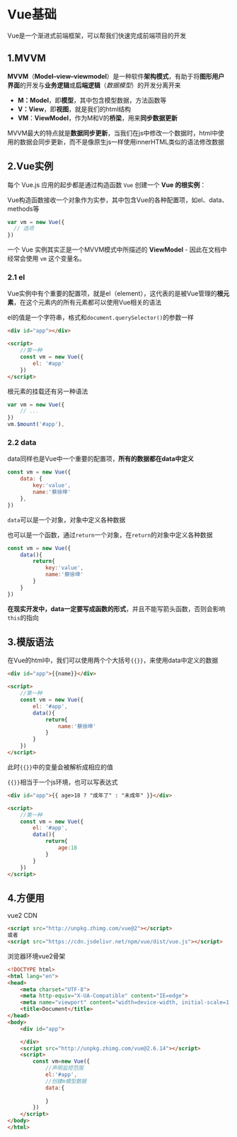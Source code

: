 # Vue基础

Vue是一个渐进式前端框架，可以帮我们快速完成前端项目的开发



## 1.MVVM

**MVVM**（**Model–view–viewmodel**）是一种软件**架构模式**，有助于将**图形用户界面**的开发与**业务逻辑**或**后端逻辑**（*数据模型*）的开发分离开来

- **M：Model**，即**模型**，其中包含模型数据，方法函数等
- **V：View**，即**视图**，就是我们的html结构
- **VM**：**ViewModel**，作为M和V的**桥梁**，用来**同步数据更新**



MVVM最大的特点就是**数据同步更新**，当我们在js中修改一个数据时，html中使用的数据会同步更新，而不是像原生js一样使用innerHTML类似的语法修改数据



## 2.Vue实例

每个 Vue.js 应用的起步都是通过构造函数 `Vue` 创建一个 **Vue 的根实例**：

Vue构造函数接收一个对象作为实参，其中包含Vue的各种配置项，如el、data、methods等

```js
var vm = new Vue({
  // 选项
})
```

一个 Vue 实例其实正是一个MVVM模式中所描述的 **ViewModel** - 因此在文档中经常会使用 `vm` 这个变量名。



### 2.1 el

Vue实例中有个重要的配置项，就是el（element），这代表的是被Vue管理的**根元素**，在这个元素内的所有元素都可以使用Vue相关的语法

el的值是一个字符串，格式和`document.querySelector()`的参数一样

```html
<div id="app"></div>

<script>
    //第一种
    const vm = new Vue({
        el: '#app'
    })
</script>
```

根元素的挂载还有另一种语法

```js
var vm = new Vue({
    // ...
})
vm.$mount('#app'), 
```





### 2.2 data

data同样也是Vue中一个重要的配置项，**所有的数据都在data中定义**

```js
const vm = new Vue({
    data: {
        key:'value',
        name:'蔡徐坤'
    },
})
```

`data`可以是一个对象，对象中定义各种数据

也可以是一个函数，通过`return`一个对象，在`return`的对象中定义各种数据

```js
const vm = new Vue({
    data(){
        return{
            key:'value',
            name:'蔡徐坤'
        }
    }
})
```

**在现实开发中，data一定要写成函数的形式**，并且不能写箭头函数，否则会影响`this`的指向





## 3.模版语法

在Vue的html中，我们可以使用两个个大括号`{{}}`，来使用data中定义的数据

```html
<div id="app">{{name}}</div>

<script>
    //第一种
    const vm = new Vue({
        el: '#app',
        data(){
            return{
                name:'蔡徐坤'
            }
        }
    })
</script>
```

此时`{{}}`中的变量会被解析成相应的值

`{{}}`相当于一个js环境，也可以写表达式

```html
<div id="app">{{ age>18 ? "成年了" : "未成年" }}</div>

<script>
    //第一种
    const vm = new Vue({
        el: '#app',
        data(){
            return{
                age:18
            }
        }
    })
</script>
```



## 4.方便用

vue2 CDN

```html
<script src="http://unpkg.zhimg.com/vue@2"></script>
或者
<script src="https://cdn.jsdelivr.net/npm/vue/dist/vue.js"></script>
```

浏览器环境vue2骨架

```html
<!DOCTYPE html>
<html lang="en">
<head>
    <meta charset="UTF-8">
    <meta http-equiv="X-UA-Compatible" content="IE=edge">
    <meta name="viewport" content="width=device-width, initial-scale=1.0">
    <title>Document</title>
</head>
<body>
    <div id="app">

    </div>
    <script src="http://unpkg.zhimg.com/vue@2.6.14"></script>
    <script>
        const vm=new Vue({
            //声明监控范围
            el:'#app', 
            //创建m模型数据
            data:{
                
            }
        })
    </script>
</body>
</html>
```













